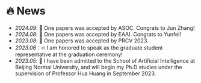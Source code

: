 # 🔥 News
- *2024.09*: 🎉 One papers was accepted by ASOC. Congrats to Jun Zhang!
- *2024.08*: 🎉 One papers was accepted by EAAI. Congrats to Yunfei!
- *2023.08*: 🎉 One papers was accepted by PRCV 2023.
- *2023.06*：🔥 I am honored to speak as the graduate student representative at the graduation ceremony!
- *2023.05*: 🎉 I have been admitted to the School of Artificial Intelligence at Beijing Normal University, and will begin my Ph.D studies under the supervision of Professor Hua Huang in September 2023.


<!-- - *2023.05*: 🎉 Five papers are accepted by ACL 2023
- *2023.04*: 🔥 We release [AudioGPT](https://github.com/AIGC-Audio/AudioGPT) (⭐️6k+)
- *2023.04*: 🎉 One paper ([Make-an-Audio](https://text-to-audio.github.io/)) is accepted by ICML 2023
- *2023.01*: DiffSinger was introduced in [a very popular video](https://www.bilibili.com/video/BV1uM411t7ZJ) (2000k+ views) in Bilibili!
- *2023.01*: Three papers are accepted by ICLR 2023!
- *2023.01*: I join [Bytedance AI Lab, Speech & Audio Team](https://ailab.bytedance.com/) <img src='./images/tiktok.png' style='width: 6em;'> as a research scientist in Singapore!
- *2022.12*: 🎉 My [google scholar](https://scholar.google.com/citations?user=4FA6C0AAAAAJ) citations have exceeded 2000!
- *2022.02*: I release a modern and responsive academic personal [homepage template](https://github.com/RayeRen/acad-homepage.github.io). Welcome to STAR and FORK! -->
